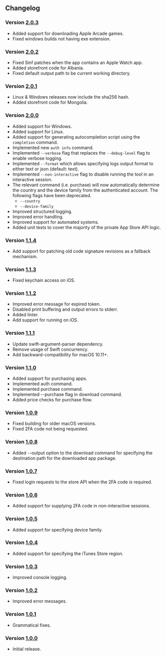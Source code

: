 ## Changelog

### Version [2.0.3](https://github.com/majd/ipatool/releases/tag/v2.0.3)

- Added support for downloading Apple Arcade games.
- Fixed windows builds not having exe extension.


### Version [2.0.2](https://github.com/majd/ipatool/releases/tag/v2.0.2)

- Fixed Sinf patches when the app contains an Apple Watch app.
- Added storefront code for Albania.
- Fixed default output path to be current working directory.

### Version [2.0.1](https://github.com/majd/ipatool/releases/tag/v2.0.1)

- Linux & Windows releases now include the sha256 hash.
- Added storefront code for Mongolia.

### Version [2.0.0](https://github.com/majd/ipatool/releases/tag/v2.0.0)

- Added support for Windows.
- Added support for Linux.
- Added support for generating autocompletion script using the `completion` command.
- Implemented new `auth info` command.
- Implemented `--verbose` flag that replaces the `--debug-level` flag to enable verbose logging.
- Implemented `--format` which allows specifying logs output format to either text or json (default: text).
- Implemented `--non-interactive` flag to disable running the tool in an interactive session.
- The relevant command (i.e. purchase) will now automatically determine the country and the device family from the authenticated account. The following flags have been deprecated.
    - `--country`
    - `--device-family`
- Improved structured logging.
- Improved error handling.
- Improved support for automated systems.
- Added unit tests to cover the majority of the private App Store API logic.

### Version [1.1.4](https://github.com/majd/ipatool/releases/tag/v1.1.4)

- Add support for patching old code signature revisions as a fallback mechanism.

### Version [1.1.3](https://github.com/majd/ipatool/releases/tag/v1.1.3)

- Fixed keychain access on iOS.

### Version [1.1.2](https://github.com/majd/ipatool/releases/tag/v1.1.2)

- Improved error message for expired token.
- Disabled print buffering and output errors to stderr.
- Added linter.
- Add support for running on iOS.

### Version [1.1.1](https://github.com/majd/ipatool/releases/tag/v1.1.1)

- Update swift-argument-parser dependency.
- Remove usage of Swift concurrency.
- Add backward-compatibility for macOS 10.11+.

### Version [1.1.0](https://github.com/majd/ipatool/releases/tag/v1.1.0)

- Added support for purchasing apps.
- Implemented auth command.
- Implemented purchase command.
- Implemented --purchase flag in download command.
- Added price checks for purchase flow.


### Version [1.0.9](https://github.com/majd/ipatool/releases/tag/v1.0.9)

- Fixed building for older macOS versions.
- Fixed 2FA code not being requested.


### Version [1.0.8](https://github.com/majd/ipatool/releases/tag/v1.0.8)

- Added --output option to the download command for specifying the destination path for the downloaded app package.

### Version [1.0.7](https://github.com/majd/ipatool/releases/tag/v1.0.7)

- Fixed login requests to the store API when the 2FA code is required.

### Version [1.0.6](https://github.com/majd/ipatool/releases/tag/v1.0.6)

- Added support for supplying 2FA code in non-interactive sessions.

### Version [1.0.5](https://github.com/majd/ipatool/releases/tag/v1.0.5)

- Added support for specifying device family.

### Version [1.0.4](https://github.com/majd/ipatool/releases/tag/v1.0.4)

- Added support for specifying the iTunes Store region.

### Version [1.0.3](https://github.com/majd/ipatool/releases/tag/v1.0.3)

- Improved console logging.

### Version [1.0.2](https://github.com/majd/ipatool/releases/tag/v1.0.2)

- Improved error messages.

### Version [1.0.1](https://github.com/majd/ipatool/releases/tag/v1.0.1)

- Grammatical fixes.

### Version [1.0.0](https://github.com/majd/ipatool/releases/tag/v1.0.0)

- Initial release.
